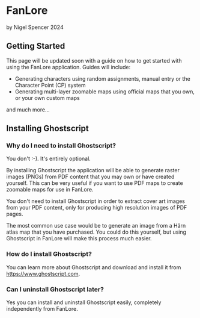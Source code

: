 ﻿# FanLore
by Nigel Spencer 2024

## Getting Started
This page will be updated soon with a guide on how to get started with using the FanLore application. Guides will include:
* Generating characters using random assignments, manual entry or the Character Point (CP) system
* Generating multi-layer zoomable maps using official maps that you own, or your own custom maps

and much more...

## Installing Ghostscript
### Why do I need to install Ghostscript?
You don't :-). It's entirely optional. 

By installing Ghostscript the application will be able to generate raster images (PNGs) from PDF content that you may 
own or have created yourself. This can be very useful if you want to use PDF maps to create zoomable maps for use
in FanLore. 

You don't need to install Ghostscript in order to extract cover art images from your PDF content, only for producing 
high resolution images of PDF pages.

The most common use case would be to generate an image from a Hârn atlas map that you have purchased.
You could do this yourself, but using Ghostscript in FanLore will make this process much easier.

### How do I install Ghostscript?
You can learn more about Ghostscript and download and install it from https://www.ghostscript.com. 

### Can I uninstall Ghostscript later?
Yes you can install and uninstall Ghostscript easily, completely independently from FanLore.